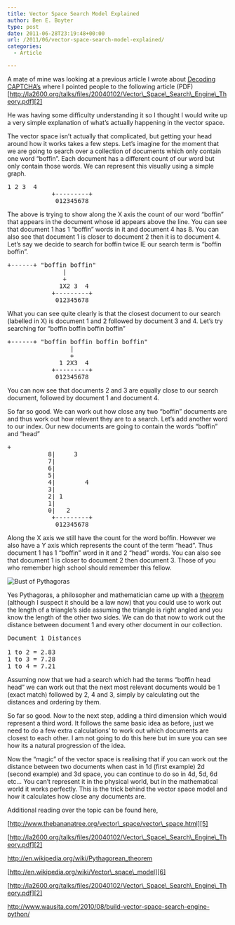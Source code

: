 ```yaml
---
title: Vector Space Search Model Explained
author: Ben E. Boyter
type: post
date: 2011-06-28T23:19:48+00:00
url: /2011/06/vector-space-search-model-explained/
categories:
  - Article

---
```

A mate of mine was looking at a previous article I wrote about [Decoding CAPTCHA&#8217;s][1] where I pointed people to the following article (PDF) [http://la2600.org/talks/files/20040102/Vector\_Space\_Search\_Engine\_Theory.pdf][2]

He was having some difficulty understanding it so I thought I would write up a very simple explanation of what&#8217;s actually happening in the vector space.

The vector space isn&#8217;t actually that complicated, but getting your head around how it works takes a few steps. Let&#8217;s imagine for the moment that we are going to search over a collection of documents which only contain one word &#8220;boffin&#8221;. Each document has a different count of our word but only contain those words. We can represent this visually using a simple graph.

<pre>1 2 3  4
            +---------+                                                                 
             012345678</pre>

The above is trying to show along the X axis the count of our word &#8220;boffin&#8221; that appears in the document whose id appears above the line. You can see that document 1 has 1 &#8220;boffin&#8221; words in it and document 4 has 8. You can also see that document 1 is closer to document 2 then it is to document 4. Let&#8217;s say we decide to search for boffin twice IE our search term is &#8220;boffin boffin&#8221;.

<pre>+------+ "boffin boffin"
               |
               +
              1X2 3  4
            +---------+                                                                 
             012345678</pre>

What you can see quite clearly is that the closest document to our search (labelled in X) is document 1 and 2 followed by document 3 and 4. Let&#8217;s try searching for &#8220;boffin boffin boffin boffin&#8221;

<pre>+------+ "boffin boffin boffin boffin"
                 |
                 +
              1 2X3  4
            +---------+                                                                 
             012345678</pre>

You can now see that documents 2 and 3 are equally close to our search document, followed by document 1 and document 4.

So far so good. We can work out how close any two &#8220;boffin&#8221; documents are and thus work out how relevent they are to a search. Let&#8217;s add another word to our index. Our new documents are going to contain the words &#8220;boffin&#8221; and &#8220;head&#8221;

<pre>+                                                            
           8|     3                                                      
           7|                                                            
           6|                                                            
           5|                                                            
           4|        4                                                   
           3|                                                            
           2| 1                                                          
           1|                                                            
           0|   2                                                        
            +---------+                                                  
             012345678</pre>

Along the X axis we still have the count for the word boffin. However we also have a Y axis which represents the count of the term &#8220;head&#8221;. Thus document 1 has 1 &#8220;boffin&#8221; word in it and 2 &#8220;head&#8221; words. You can also see that document 1 is closer to document 2 then document 3. Those of you who remember high school should remember this fellow.

![Bust of Pythagoras][3]

Yes Pythagoras, a philosopher and mathematician came up with a [theorem][4] (although I suspect it should be a law now) that you could use to work out the length of a triangle&#8217;s side assuming the triangle is right angled and you know the length of the other two sides. We can do that now to work out the distance between document 1 and every other document in our collection.

<pre>Document 1 Distances

1 to 2 = 2.83
1 to 3 = 7.28
1 to 4 = 7.21</pre>

Assuming now that we had a search which had the terms &#8220;boffin head head&#8221; we can work out that the next most relevant documents would be 1 (exact match) followed by 2, 4 and 3, simply by calculating out the distances and ordering by them.

So far so good. Now to the next step, adding a third dimension which would represent a third word. It follows the same basic idea as before, just we need to do a few extra calculations&#8217; to work out which documents are closest to each other. I am not going to do this here but im sure you can see how its a natural progression of the idea.

Now the &#8220;magic&#8221; of the vector space is realising that if you can work out the distance between two documents when cast in 1d (first example) 2d (second example) and 3d space, you can continue to do so in 4d, 5d, 6d etc&#8230; You can&#8217;t represent it in the physical world, but in the mathematical world it works perfectly. This is the trick behind the vector space model and how it calculates how close any documents are.

Additional reading over the topic can be found here,

[http://www.thebananatree.org/vector\_space/vector\_space.html][5]
  
[http://la2600.org/talks/files/20040102/Vector\_Space\_Search\_Engine\_Theory.pdf][2]
  
<http://en.wikipedia.org/wiki/Pythagorean_theorem>
  
[http://en.wikipedia.org/wiki/Vector\_space\_model][6]
  
[http://la2600.org/talks/files/20040102/Vector\_Space\_Search\_Engine\_Theory.pdf][2]
  
<http://www.wausita.com/2010/08/build-vector-space-search-engine-python/>

 [1]: http://www.wausita.com/captcha/
 [2]: http://la2600.org/talks/files/20040102/Vector_Space_Search_Engine_Theory.pdf
 [3]: http://dl.dropbox.com/u/21583935/searchcode/blog/pythagoras.jpg
 [4]: http://en.wikipedia.org/wiki/Pythagoras#Pythagorean_theorem
 [5]: http://www.thebananatree.org/vector_space/vector_space.html
 [6]: http://en.wikipedia.org/wiki/Vector_space_model